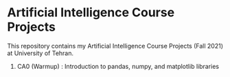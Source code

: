 # Artificial Intelligence Course Projects
This repository contains my Artificial Intelligence Course Projects (Fall 2021) at University of Tehran.

1. CA0 (Warmup) : Introduction to pandas, numpy, and matplotlib libraries

